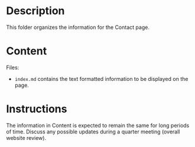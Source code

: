 # Description
This folder organizes the information for the Contact page.

# Content
Files:
+ `index.md` contains the text formatted information to be displayed on the page.

# Instructions
The information in Content is expected to remain the same for long periods of time. Discuss any possible updates during a quarter meeting (overall website review).
